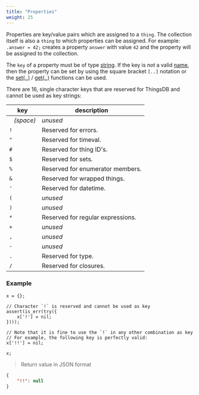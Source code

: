 ```yaml
---
title: "Properties"
weight: 25
---
```


Properties are key/value pairs which are assigned to a `thing`. The collection itself is also a `thing` to which properties can be assigned.
For example: `.answer = 42;` creates a property `answer` with value `42` and the property will be assigned to the collection.

The `key` of a property must be of type [string](../../data-types/str). If the key is *not* a valid [name](../names), then the property can be set by using
the square bracket `[..]` notation or the [set(..)](../../data-types/thing/set) / [get(..)](../../data-types/thing/get) functions can be used.

There are 16, single character keys that are reserved for ThingsDB and cannot be used as key strings:

key | description
--- | -----------
` ` *(space)* | *unused*
`!` | Reserved for errors.
`"` | Reserved for timeval.
`#` | Reserved for thing ID's.
`$` | Reserved for sets.
`%` | Reserved for enumerator members.
`&` | Reserved for wrapped things.
`'` | Reserved for datetime.
`(` | *unused*
`)` | *unused*
`*` | Reserved for regular expressions.
`+` | *unused*
`,` | *unused*
`-` | *unused*
`.` | Reserved for type.
`/` | Reserved for closures.

### Example


```thingsdb,json_response
x = {};

// Character `!` is reserved and cannot be used as key
assert(is_err(try({
    x['!'] = nil;
})));

// Note that it is fine to use the `!` in any other combination as key
// For example, the following key is perfectly valid:
x['!!'] = nil;

x;
```

> Return value in JSON format

```json
{
    "!!": null
}
```